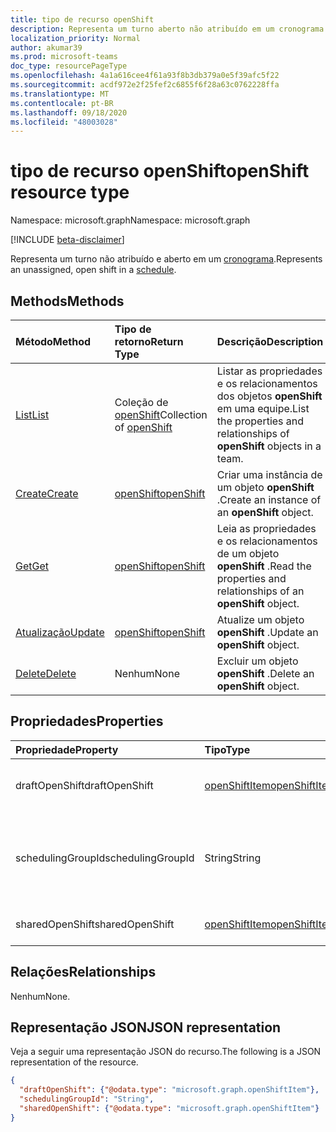 ```yaml
---
title: tipo de recurso openShift
description: Representa um turno aberto não atribuído em um cronograma.
localization_priority: Normal
author: akumar39
ms.prod: microsoft-teams
doc_type: resourcePageType
ms.openlocfilehash: 4a1a616cee4f61a93f8b3db379a0e5f39afc5f22
ms.sourcegitcommit: acdf972e2f25fef2c6855f6f28a63c0762228ffa
ms.translationtype: MT
ms.contentlocale: pt-BR
ms.lasthandoff: 09/18/2020
ms.locfileid: "48003028"
---
```

# <a name="openshift-resource-type"></a><span data-ttu-id="37aab-103">tipo de recurso openShift</span><span class="sxs-lookup"><span data-stu-id="37aab-103">openShift resource type</span></span>

<span data-ttu-id="37aab-104">Namespace: microsoft.graph</span><span class="sxs-lookup"><span data-stu-id="37aab-104">Namespace: microsoft.graph</span></span>

[!INCLUDE [beta-disclaimer](../../includes/beta-disclaimer.md)]

<span data-ttu-id="37aab-105">Representa um turno não atribuído e aberto em um [cronograma](../resources/schedule.md).</span><span class="sxs-lookup"><span data-stu-id="37aab-105">Represents an unassigned, open shift in a [schedule](../resources/schedule.md).</span></span>

## <a name="methods"></a><span data-ttu-id="37aab-106">Methods</span><span class="sxs-lookup"><span data-stu-id="37aab-106">Methods</span></span>

| <span data-ttu-id="37aab-107">Método</span><span class="sxs-lookup"><span data-stu-id="37aab-107">Method</span></span>       | <span data-ttu-id="37aab-108">Tipo de retorno</span><span class="sxs-lookup"><span data-stu-id="37aab-108">Return Type</span></span> | <span data-ttu-id="37aab-109">Descrição</span><span class="sxs-lookup"><span data-stu-id="37aab-109">Description</span></span> |
|:-------------|:------------|:------------|
| [<span data-ttu-id="37aab-110">List</span><span class="sxs-lookup"><span data-stu-id="37aab-110">List</span></span>](../api/openshift-list.md) | <span data-ttu-id="37aab-111">Coleção de [openShift](openshift.md)</span><span class="sxs-lookup"><span data-stu-id="37aab-111">Collection of [openShift](openshift.md)</span></span> | <span data-ttu-id="37aab-112">Listar as propriedades e os relacionamentos dos objetos **openShift** em uma equipe.</span><span class="sxs-lookup"><span data-stu-id="37aab-112">List the properties and relationships of **openShift** objects in a team.</span></span>|
| [<span data-ttu-id="37aab-113">Create</span><span class="sxs-lookup"><span data-stu-id="37aab-113">Create</span></span>](../api/openshift-post.md) | [<span data-ttu-id="37aab-114">openShift</span><span class="sxs-lookup"><span data-stu-id="37aab-114">openShift</span></span>](openshift.md) | <span data-ttu-id="37aab-115">Criar uma instância de um objeto **openShift** .</span><span class="sxs-lookup"><span data-stu-id="37aab-115">Create an instance of an **openShift** object.</span></span> |
| [<span data-ttu-id="37aab-116">Get</span><span class="sxs-lookup"><span data-stu-id="37aab-116">Get</span></span>](../api/openshift-get.md) | [<span data-ttu-id="37aab-117">openShift</span><span class="sxs-lookup"><span data-stu-id="37aab-117">openShift</span></span>](openshift.md) | <span data-ttu-id="37aab-118">Leia as propriedades e os relacionamentos de um objeto **openShift** .</span><span class="sxs-lookup"><span data-stu-id="37aab-118">Read the properties and relationships of an **openShift** object.</span></span> |
| [<span data-ttu-id="37aab-119">Atualização</span><span class="sxs-lookup"><span data-stu-id="37aab-119">Update</span></span>](../api/openshift-update.md) | [<span data-ttu-id="37aab-120">openShift</span><span class="sxs-lookup"><span data-stu-id="37aab-120">openShift</span></span>](openshift.md) | <span data-ttu-id="37aab-121">Atualize um objeto **openShift** .</span><span class="sxs-lookup"><span data-stu-id="37aab-121">Update an **openShift** object.</span></span> |
| [<span data-ttu-id="37aab-122">Delete</span><span class="sxs-lookup"><span data-stu-id="37aab-122">Delete</span></span>](../api/openshift-delete.md) | <span data-ttu-id="37aab-123">Nenhum</span><span class="sxs-lookup"><span data-stu-id="37aab-123">None</span></span> | <span data-ttu-id="37aab-124">Excluir um objeto **openShift** .</span><span class="sxs-lookup"><span data-stu-id="37aab-124">Delete an **openShift** object.</span></span> |

## <a name="properties"></a><span data-ttu-id="37aab-125">Propriedades</span><span class="sxs-lookup"><span data-stu-id="37aab-125">Properties</span></span>

| <span data-ttu-id="37aab-126">Propriedade</span><span class="sxs-lookup"><span data-stu-id="37aab-126">Property</span></span>     | <span data-ttu-id="37aab-127">Tipo</span><span class="sxs-lookup"><span data-stu-id="37aab-127">Type</span></span>        | <span data-ttu-id="37aab-128">Descrição</span><span class="sxs-lookup"><span data-stu-id="37aab-128">Description</span></span> |
|:-------------|:------------|:------------|
|<span data-ttu-id="37aab-129">draftOpenShift</span><span class="sxs-lookup"><span data-stu-id="37aab-129">draftOpenShift</span></span>|[<span data-ttu-id="37aab-130">openShiftItem</span><span class="sxs-lookup"><span data-stu-id="37aab-130">openShiftItem</span></span>](openshiftitem.md)|<span data-ttu-id="37aab-131">Um turno aberto não publicado.</span><span class="sxs-lookup"><span data-stu-id="37aab-131">An unpublished open shift.</span></span>|
|<span data-ttu-id="37aab-132">schedulingGroupId</span><span class="sxs-lookup"><span data-stu-id="37aab-132">schedulingGroupId</span></span>|<span data-ttu-id="37aab-133">String</span><span class="sxs-lookup"><span data-stu-id="37aab-133">String</span></span>|<span data-ttu-id="37aab-134">ID do grupo de agendamento ao qual o turno aberto pertence.</span><span class="sxs-lookup"><span data-stu-id="37aab-134">ID for the scheduling group that the open shift belongs to.</span></span>|
|<span data-ttu-id="37aab-135">sharedOpenShift</span><span class="sxs-lookup"><span data-stu-id="37aab-135">sharedOpenShift</span></span>|[<span data-ttu-id="37aab-136">openShiftItem</span><span class="sxs-lookup"><span data-stu-id="37aab-136">openShiftItem</span></span>](openshiftitem.md)|<span data-ttu-id="37aab-137">Um turno aberto publicado.</span><span class="sxs-lookup"><span data-stu-id="37aab-137">A published open shift.</span></span>|

## <a name="relationships"></a><span data-ttu-id="37aab-138">Relações</span><span class="sxs-lookup"><span data-stu-id="37aab-138">Relationships</span></span>

<span data-ttu-id="37aab-139">Nenhum</span><span class="sxs-lookup"><span data-stu-id="37aab-139">None.</span></span>

## <a name="json-representation"></a><span data-ttu-id="37aab-140">Representação JSON</span><span class="sxs-lookup"><span data-stu-id="37aab-140">JSON representation</span></span>

<span data-ttu-id="37aab-141">Veja a seguir uma representação JSON do recurso.</span><span class="sxs-lookup"><span data-stu-id="37aab-141">The following is a JSON representation of the resource.</span></span>

<!-- {
  "blockType": "resource",
  "optionalProperties": [

  ],
  "@odata.type": "microsoft.graph.openShift",
  "baseType": ""
}-->

```json
{
  "draftOpenShift": {"@odata.type": "microsoft.graph.openShiftItem"},
  "schedulingGroupId": "String",
  "sharedOpenShift": {"@odata.type": "microsoft.graph.openShiftItem"}
}
```

<!-- uuid: 16cd6b66-4b1a-43a1-adaf-3a886856ed98
2019-02-04 14:57:30 UTC -->
<!-- {
  "type": "#page.annotation",
  "description": "openShift resource",
  "keywords": "",
  "section": "documentation",
  "tocPath": ""
}-->

